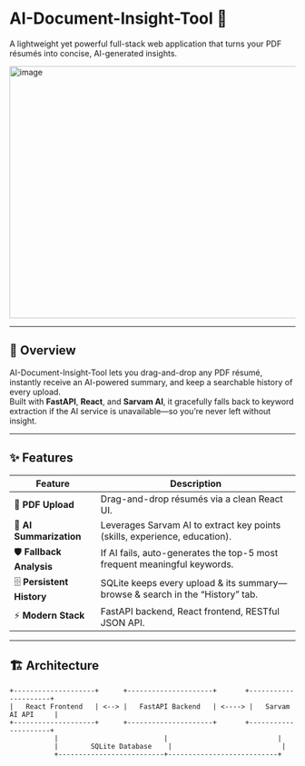 # AI-Document-Insight-Tool 🚀

A lightweight yet powerful full-stack web application that turns your PDF résumés into concise, AI-generated insights.

<img width="952" height="444" alt="image" src="https://github.com/user-attachments/assets/48bcbfad-67a4-44b0-b6c7-213b5be19bc9" />


---

## 📌 Overview
AI-Document-Insight-Tool lets you drag-and-drop any PDF résumé, instantly receive an AI-powered summary, and keep a searchable history of every upload.  
Built with **FastAPI**, **React**, and **Sarvam AI**, it gracefully falls back to keyword extraction if the AI service is unavailable—so you’re never left without insight.

---

## ✨ Features
| Feature | Description |
|---------|-------------|
| 📄 **PDF Upload** | Drag-and-drop résumés via a clean React UI. |
| 🧠 **AI Summarization** | Leverages Sarvam AI to extract key points (skills, experience, education). |
| 🛡️ **Fallback Analysis** | If AI fails, auto-generates the top-5 most frequent meaningful keywords. |
| 🗄️ **Persistent History** | SQLite keeps every upload & its summary—browse & search in the “History” tab. |
| ⚡ **Modern Stack** | FastAPI backend, React frontend, RESTful JSON API. |

---

## 🏗️ Architecture
```text
+--------------------+      +---------------------+       +---------------------+
|   React Frontend   | <--> |   FastAPI Backend   | <----> |   Sarvam AI API     |
+--------------------+      +---------------------+       +---------------------+
           |                          |                           |
           |        SQLite Database    |                           |
           +--------------------------+---------------------------+
